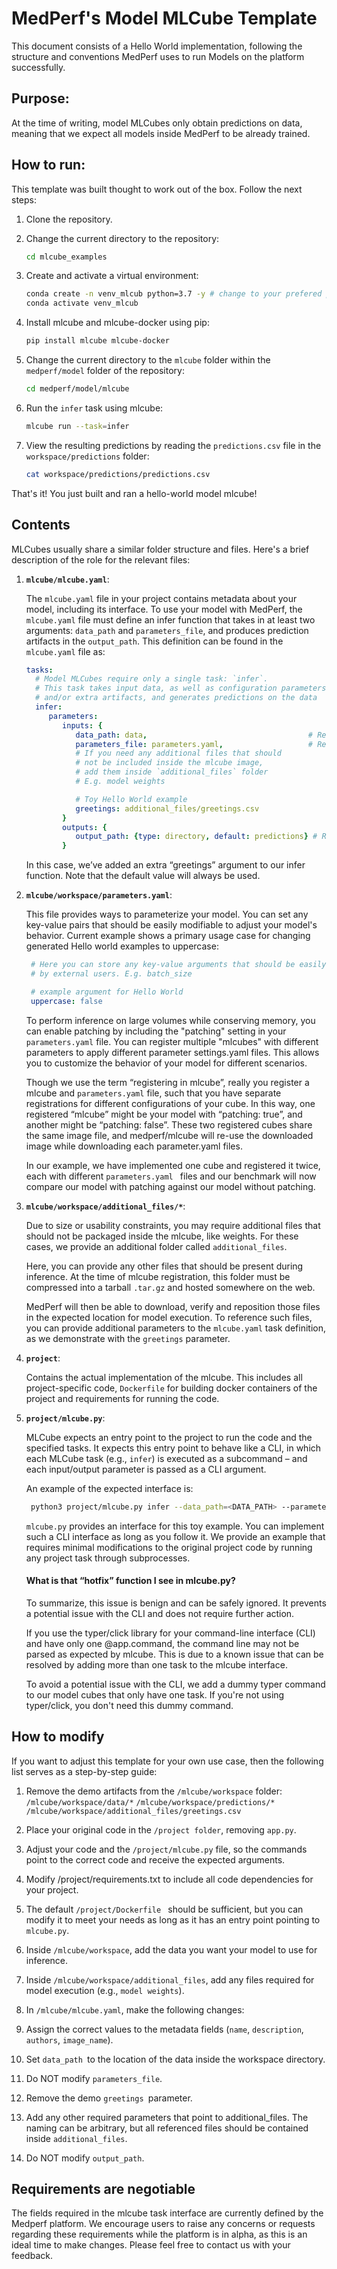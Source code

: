 # MedPerf's Model MLCube Template
This document consists of a Hello World implementation, following the structure and conventions MedPerf uses to run Models on the platform successfully.

## Purpose:
At the time of writing, model MLCubes only obtain predictions on data, meaning that we expect all models inside MedPerf to be already trained. 

## How to run:
This template was built thought to work out of the box. Follow the next steps:

1. Clone the repository.
2. Change the current directory to the repository:

   ```bash
   cd mlcube_examples
   ```
3. Create and activate a virtual environment:
   ```bash
   conda create -n venv_mlcub python=3.7 -y # change to your prefered python version
   conda activate venv_mlcub
   ```
4. Install mlcube and mlcube-docker using pip:
   ```bash
   pip install mlcube mlcube-docker
   ```
5. Change the current directory to the `mlcube` folder within the `medperf/model` folder of the repository:
   ```bash
   cd medperf/model/mlcube
   ```
6. Run the `infer` task using mlcube:
   ```bash
   mlcube run --task=infer
   ```
7. View the resulting predictions by reading the `predictions.csv` file in the `workspace/predictions` folder:
   ```bash
   cat workspace/predictions/predictions.csv
   ```
That's it! You just built and ran a hello-world model mlcube!

## Contents

MLCubes usually share a similar folder structure and files. Here's a brief description of the role for the relevant files:

1. __`mlcube/mlcube.yaml`__: 
   
   The `mlcube.yaml` file in your project contains metadata about your model, including its interface. To use your model with MedPerf, the `mlcube.yaml` file must define an infer function that takes in at least two arguments: `data_path` and `parameters_file`, and produces prediction artifacts in the `output_path`. This definition can be found in the `mlcube.yaml` file as:

    ```yml
    tasks:
      # Model MLCubes require only a single task: `infer`.
      # This task takes input data, as well as configuration parameters
      # and/or extra artifacts, and generates predictions on the data
      infer:
         parameters:
            inputs: {
               data_path: data,                                    # Required. Where to find the data to run predictions on. MUST be a folder
               parameters_file: parameters.yaml,                   # Required. Helper file to provide additional arguments. Value MUST be parameters.yaml
               # If you need any additional files that should 
               # not be included inside the mlcube image, 
               # add them inside `additional_files` folder
               # E.g. model weights

               # Toy Hello World example
               greetings: additional_files/greetings.csv
            }
            outputs: {
               output_path: {type: directory, default: predictions} # Required. Where to store prediction artifacts. MUST be a folder
            }

    ```
    In this case, we’ve added an extra “greetings” argument to our infer function. Note that the default value will always be used.

2. __`mlcube/workspace/parameters.yaml`__:

   This file provides ways to parameterize your model. You can set any key-value pairs that should be easily modifiable to adjust your model's behavior. Current example shows a primary usage case for changing generated Hello world examples to uppercase:

   ```yml
    # Here you can store any key-value arguments that should be easily modifiable
    # by external users. E.g. batch_size

    # example argument for Hello World
    uppercase: false
   ```
   To perform inference on large volumes while conserving memory, you can enable patching by including the "patching" setting in your `parameters.yaml` file. You can register multiple "mlcubes" with different parameters to apply different parameter settings.yaml files. This allows you to customize the behavior of your model for different scenarios.

   Though we use the term “registering in mlcube”, really you register a mlcube and `parameters.yaml` file, such that you have separate registrations for different configurations of your cube. In this way, one registered “mlcube” might be your model with “patching: true”, and another might be “patching: false”. These two registered cubes share the same image file, and medperf/mlcube will re-use the downloaded image while downloading each parameter.yaml files. 

   In our example, we have implemented one cube and registered it twice, each with different `parameters.yaml ` files and our benchmark will now compare our model with patching against our model without patching.

3. __`mlcube/workspace/additional_files/*`__:
   
   Due to size or usability constraints, you may require additional files that should not be packaged inside the mlcube, like weights. For these cases, we provide an additional folder called `additional_files`. 

   Here, you can provide any other files that should be present during inference. At the time of mlcube registration, this folder must be compressed into a tarball `.tar.gz` and hosted somewhere on the web. 

   MedPerf will then be able to download, verify and reposition those files in the expected location for model execution. To reference such files, you can provide additional parameters to the `mlcube.yaml` task definition, as we demonstrate with the `greetings` parameter.



4. __`project`__: 
   
   Contains the actual implementation of the mlcube. This includes all project-specific code, `Dockerfile` for building docker containers of the project and requirements for running the code.

5. __`project/mlcube.py`__:
   
   MLCube expects an entry point to the project to run the code and the specified tasks. It expects this entry point to behave like a CLI, in which each MLCube task (e.g., `infer`) is executed as a subcommand – and each input/output parameter is passed as a CLI argument. 

   An example of the expected interface is:

   ```bash
    python3 project/mlcube.py infer --data_path=<DATA_PATH> --parameters_file=<PARAMETERS_FILE> --greetings=<GREETINGS_FILE> --output_path=<OUTPUT_PATH>
   ```

   `mlcube.py` provides an interface for this toy example. You can implement such a CLI interface as long as you follow it. We provide an example that requires minimal modifications to the original project code by running any project task through subprocesses.

   #### __What is that “hotfix” function I see in mlcube.py?__

   To summarize, this issue is benign and can be safely ignored. It prevents a potential issue with the CLI and does not require further action.

   If you use the typer/click library for your command-line interface (CLI) and have only one @app.command, the command line may not be parsed as expected by mlcube. This is due to a known issue that can be resolved by adding more than one task to the mlcube interface.
   
   To avoid a potential issue with the CLI, we add a dummy typer command to our model cubes that only have one task. If you're not using typer/click, you don't need this dummy command.

## How to modify

If you want to adjust this template for your own use case, then the following list serves as a step-by-step guide:
1. Remove the demo artifacts from the `/mlcube/workspace` folder:
`/mlcube/workspace/data/*`
`/mlcube/workspace/predictions/*`
`/mlcube/workspace/additional_files/greetings.csv`

2. Place your original code in the `/project folder`, removing `app.py`.
3. Adjust your code and the `/project/mlcube.py` file, so the commands point to the correct code and receive the expected arguments.
4. Modify /project/requirements.txt to include all code dependencies for your project.
5. The default `/project/Dockerfile ` should be sufficient, but you can modify it to meet your needs as long as it has an entry point pointing to `mlcube.py`.
6. Inside `/mlcube/workspace`, add the data you want your model to use for inference.
7. Inside `/mlcube/workspace/additional_files`, add any files required for model execution (e.g., `model weights`).
8. In `/mlcube/mlcube.yaml`, make the following changes:
1. Assign the correct values to the metadata fields (`name`, `description`, `authors`, `image_name`).
2. Set `data_path `to the location of the data inside the workspace directory.
3. Do NOT modify `parameters_file`.
4. Remove the demo `greetings `parameter.
5. Add any other required parameters that point to additional_files. The naming can be arbitrary, but all referenced files should be contained inside `additional_files`.
6. Do NOT modify `output_path`.


## Requirements are negotiable

The fields required in the mlcube task interface are currently defined by the Medperf platform. We encourage users to raise any concerns or requests regarding these requirements while the platform is in alpha, as this is an ideal time to make changes. Please feel free to contact us with your feedback.


